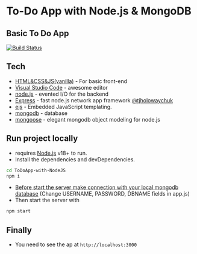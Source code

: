 # To-Do App with Node.js & MongoDB
## Basic To Do App

[![Build Status](https://travis-ci.org/joemccann/dillinger.svg?branch=master)](https://github.com/ardaydilek/ToDoApp-with-NodeJS)


## Tech

- [HTML&CSS&JS(vanilla)](https://tr.wikipedia.org/wiki/HTML5) - For basic front-end
- [Visual Studio Code](https://code.visualstudio.com/) - awesome editor
- [node.js] - evented I/O for the backend
- [Express] - fast node.js network app framework [@tjholowaychuk]
- [ejs](https://ejs.co/) - Embedded JavaScript templating.
- [mongodb](https://mongodb.com/) - database
- [mongoose](https://mongoosejs.com/) - elegant mongodb object modeling for node.js


## Run project locally

- requires [Node.js](https://nodejs.org/) v18+ to run.
- Install the dependencies and devDependencies.
```sh
cd ToDoApp-with-NodeJS
npm i
```
- [Before start the server make connection with your local mongodb database](https://mongoosejs.com/) (Change USERNAME, PASSWORD, DBNAME fields in app.js)
- Then start the server with
``` sh
npm start
```

## Finally

- You need to see the ap at ```http://localhost:3000```



[//]: # (These are reference links used in the body of this note and get stripped out when the markdown processor does its job. There is no need to format nicely because it shouldn't be seen. Thanks SO - http://stackoverflow.com/questions/4823468/store-comments-in-markdown-syntax)

   [dill]: <https://github.com/joemccann/dillinger>
   [git-repo-url]: <https://github.com/joemccann/dillinger.git>
   [john gruber]: <http://daringfireball.net>
   [df1]: <http://daringfireball.net/projects/markdown/>
   [markdown-it]: <https://github.com/markdown-it/markdown-it>
   [Ace Editor]: <http://ace.ajax.org>
   [node.js]: <http://nodejs.org>
   [Twitter Bootstrap]: <http://twitter.github.com/bootstrap/>
   [jQuery]: <http://jquery.com>
   [@tjholowaychuk]: <http://twitter.com/tjholowaychuk>
   [express]: <http://expressjs.com>
   [AngularJS]: <http://angularjs.org>
   [Gulp]: <http://gulpjs.com>

   [PlDb]: <https://github.com/joemccann/dillinger/tree/master/plugins/dropbox/README.md>
   [PlGh]: <https://github.com/joemccann/dillinger/tree/master/plugins/github/README.md>
   [PlGd]: <https://github.com/joemccann/dillinger/tree/master/plugins/googledrive/README.md>
   [PlOd]: <https://github.com/joemccann/dillinger/tree/master/plugins/onedrive/README.md>
   [PlMe]: <https://github.com/joemccann/dillinger/tree/master/plugins/medium/README.md>
   [PlGa]: <https://github.com/RahulHP/dillinger/blob/master/plugins/googleanalytics/README.md>
